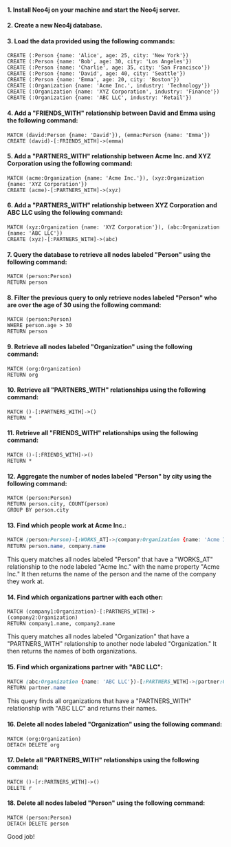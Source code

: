 
#### 1. Install Neo4j on your machine and start the Neo4j server.

#### 2. Create a new Neo4j database.

#### 3. Load the data provided using the following commands:
```
CREATE (:Person {name: 'Alice', age: 25, city: 'New York'})
CREATE (:Person {name: 'Bob', age: 30, city: 'Los Angeles'})
CREATE (:Person {name: 'Charlie', age: 35, city: 'San Francisco'})
CREATE (:Person {name: 'David', age: 40, city: 'Seattle'})
CREATE (:Person {name: 'Emma', age: 20, city: 'Boston'})
CREATE (:Organization {name: 'Acme Inc.', industry: 'Technology'})
CREATE (:Organization {name: 'XYZ Corporation', industry: 'Finance'})
CREATE (:Organization {name: 'ABC LLC', industry: 'Retail'})
```

#### 4. Add a "FRIENDS_WITH" relationship between David and Emma using the following command:
```
MATCH (david:Person {name: 'David'}), (emma:Person {name: 'Emma'})
CREATE (david)-[:FRIENDS_WITH]->(emma)
```

#### 5. Add a "PARTNERS_WITH" relationship between Acme Inc. and XYZ Corporation using the following command:
```
MATCH (acme:Organization {name: 'Acme Inc.'}), (xyz:Organization {name: 'XYZ Corporation'})
CREATE (acme)-[:PARTNERS_WITH]->(xyz)
```

#### 6. Add a "PARTNERS_WITH" relationship between XYZ Corporation and ABC LLC using the following command:
```
MATCH (xyz:Organization {name: 'XYZ Corporation'}), (abc:Organization {name: 'ABC LLC'})
CREATE (xyz)-[:PARTNERS_WITH]->(abc)
```

#### 7. Query the database to retrieve all nodes labeled "Person" using the following command:
```
MATCH (person:Person)
RETURN person
```

#### 8. Filter the previous query to only retrieve nodes labeled "Person" who are over the age of 30 using the following command:
```
MATCH (person:Person)
WHERE person.age > 30
RETURN person
```

#### 9. Retrieve all nodes labeled "Organization" using the following command:
```
MATCH (org:Organization)
RETURN org
```

#### 10. Retrieve all "PARTNERS_WITH" relationships using the following command:
```
MATCH ()-[:PARTNERS_WITH]->()
RETURN *
```

#### 11. Retrieve all "FRIENDS_WITH" relationships using the following command:
```
MATCH ()-[:FRIENDS_WITH]->()
RETURN *
```

#### 12. Aggregate the number of nodes labeled "Person" by city using the following command:
```
MATCH (person:Person)
RETURN person.city, COUNT(person)
GROUP BY person.city
```

#### 13. Find which people work at Acme Inc.:
```css
MATCH (person:Person)-[:WORKS_AT]->(company:Organization {name: 'Acme Inc.'})
RETURN person.name, company.name
```
This query matches all nodes labeled "Person" that have a "WORKS_AT" relationship to the node labeled "Acme Inc." with the name property "Acme Inc." It then returns the name of the person and the name of the company they work at.

#### 14. Find which organizations partner with each other:
```less
MATCH (company1:Organization)-[:PARTNERS_WITH]->(company2:Organization)
RETURN company1.name, company2.name

```
This query matches all nodes labeled "Organization" that have a "PARTNERS_WITH" relationship to another node labeled "Organization." It then returns the names of both organizations.


#### 15.  Find which organizations partner with "ABC LLC":
```css
MATCH (abc:Organization {name: 'ABC LLC'})-[:PARTNERS_WITH]->(partner:Organization)
RETURN partner.name

```
This query finds all organizations that have a "PARTNERS_WITH" relationship with "ABC LLC" and returns their names.

#### 16.  Delete all nodes labeled "Organization" using the following command:
```
MATCH (org:Organization)
DETACH DELETE org
```

#### 17. Delete all "PARTNERS_WITH" relationships using the following command:
```
MATCH ()-[r:PARTNERS_WITH]->()
DELETE r
```
#### 18. Delete all nodes labeled "Person" using the following command:
```
MATCH (person:Person)
DETACH DELETE person
```
Good job!
